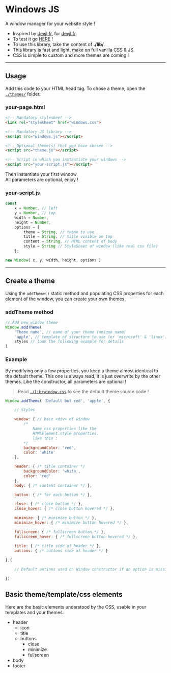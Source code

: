 # Windows JS

A window manager for your website style !

- Inspired by <a href="http://www.devjl.fr">devjl.fr</a>, for <a href="http://www.devjl.fr">devjl.fr</a>.
- To test it go <a href="https://camilleabella.github.io/Windows.js/">HERE</a> !
- To use this library, take the content of **./lib/**.
- This library is fast and light, make on full vanilla CSS & JS.
- CSS is simple to custom and more themes are coming !

<hr>

## Usage

Add this code to your HTML head tag. To chose a theme, open the <a href="./themes/">`./themes/`</a> folder.

### your-page.html

```html
<!-- Mandatory stylesheet -->
<link rel="stylesheet" href="windows.css">

<!-- Mandatory JS library -->
<script src="windows.js"></script>

<!-- Optional theme(s) that you have chosen -->
<script src="theme.js"></script>

<!-- Script in which you instantiate your windows -->
<script src="your-script.js"></script>
```

Then instantiate your first window.  
All parameters are optional, enjoy !

### your-script.js

```js
const
    x = Number, // left
    y = Number, // top
    width = Number,
    height = Number,
    options = {
        theme = String, // theme to use
        title = String, // title visible on top
        content = String, // HTML content of body
        style = String // StyleSheet of window (like real css file)
    };

new Window( x, y, width, height, options ) 
```

<hr>

## Create a theme

Using the `addTheme()` static method and populating CSS properties for each element of the window, you can create your own themes.

### addTheme method

```js
// Add new window theme
Window.addTheme(
    'Theme name', // name of your theme (unique name)
    'apple', // template of structore to use (or 'microsoft' & 'linux')
    styles // look the following example for details
)
```

### Example

By modifying only a few properties, you keep a theme almost identical to the default theme. This one is always read, it is just overwrite by the other themes. Like the constructor, all parameters are optional !

> Read <a href="./lib/window.css">`./lib/window.css`</a> to see the default theme source code !

```js
Window.addTheme( 'Default but red', 'apple', {

    // Styles

    window: { // base <div> of window
        /* 
            Name css properties like the 
            HTMLElement.style properties.
            like this : 
        */
        backgroundColor: 'red',
        color: 'white'
    },

    header: { /* title container */ 
        backgroundColor: 'white',
        color: 'red'
    },
    body: { /* content container */ },

    button: { /* for each button */ }, 

    close: { /* close button */ }, 
    close_hover: { /* close button hovered */ },

    minimize: { /* minimize button */ }, 
    minimize_hover: { /* minimize button hovered */ },

    fullscreen: { /* fullscreen button */ }, 
    fullscreen_hover: { /* fullscreen button hovered */ },

    title: { /* title side of header */ },
    buttons: { /* buttons side of header */ }
    
},{

    // Default options used on Window constructor if an option is missing

})
```

## Basic theme/template/css elements

Here are the basic elements understood by the CSS, usable in your templates and your themes.

- header
    - icon
    - title
    - buttons
        - close
        - minimize
        - fullscreen
- body
- footer